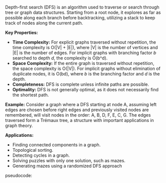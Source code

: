 Depth-first search (DFS) is an algorithm used to traverse or search through tree or graph data structures. Starting from a root node, it explores as far as possible along each branch before backtracking, utilizing a stack to keep track of nodes along the current path.

**Key Properties:**
- **Time Complexity:** For explicit graphs traversed without repetition, the time complexity is O(|V| + |E|), where |V| is the number of vertices and |E| is the number of edges. For implicit graphs with branching factor _b_ searched to depth _d_, the complexity is O(b^d).
- **Space Complexity:** If the entire graph is traversed without repetition, the space complexity is O(|V|). For implicit graphs without elimination of duplicate nodes, it is O(bd), where _b_ is the branching factor and _d_ is the depth.
- **Completeness:** DFS is complete unless infinite paths are possible.
- **Optimality:** DFS is not generally optimal, as it does not necessarily find the shortest path.


**Example:**
Consider a graph where a DFS starting at node A, assuming left edges are chosen before right edges and previously visited nodes are remembered, will visit nodes in the order: A, B, D, F, E, C, G. The edges traversed form a Trémaux tree, a structure with important applications in graph theory.

**Applications:**
- Finding connected components in a graph.
- Topological sorting.
- Detecting cycles in a graph.
- Solving puzzles with only one solution, such as mazes.
- Generating mazes using a randomized DFS approach

pseudocode:
```
```